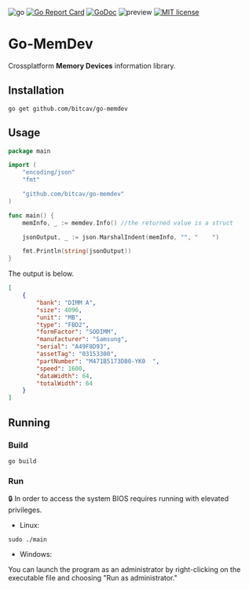 ![go](https://raw.githubusercontent.com/bitcav/nitr/master/images/goversion.svg)
[![Go Report Card](https://goreportcard.com/badge/github.com/bitcav/go-memdev)](https://goreportcard.com/report/github.com/bitcav/go-memdev)
[![GoDoc](https://godoc.org/github.com/narqo/go-badge?status.svg)](https://godoc.org/github.com/bitcav/go-memdev)
![preview](https://img.shields.io/badge/platform-linux%20%7C%20%20win-lightgrey)
[![MIT license](https://img.shields.io/badge/License-MIT-blue.svg)](https://github.com/bitcav/go-memdev/blob/master/LICENSE)


 
# Go-MemDev

Crossplatform **Memory Devices** information library.

## Installation
```
go get github.com/bitcav/go-memdev
```

## Usage

```go
package main

import (
	"encoding/json"
	"fmt"

	"github.com/bitcav/go-memdev"
)

func main() {
	memInfo, _ := memdev.Info() //the returned value is a struct

	jsonOutput, _ := json.MarshalIndent(memInfo, "", "    ")

	fmt.Println(string(jsonOutput))
}

```

The output is below.

```json
[
    {
        "bank": "DIMM A",
        "size": 4096,
        "unit": "MB",
        "type": "FBD2",
        "formFactor": "SODIMM",
        "manufacturer": "Samsung",
        "serial": "A49F8D93",
        "assetTag": "03153300",
        "partNumber": "M471B5173DB0-YK0  ",
        "speed": 1600,
        "dataWidth": 64,
        "totalWidth": 64
    }
]

```


## Running

### Build
```
go build
```

### Run
:lock: In order to access the system BIOS requires running with elevated privileges.

* Linux:
```
sudo ./main
```

* Windows:

You can launch the program as an administrator by right-clicking on the executable file and choosing "Run as administrator."
